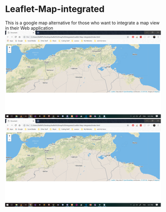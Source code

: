 # Leaflet-Map-integrated
This is a google map alternative for those who want to integrate a map view in their Web application 
![Alt text](img\leafletmapscreen.png?raw=true "Map View")
![Image of Yaktocat](img\leafletmapscreen.png)
